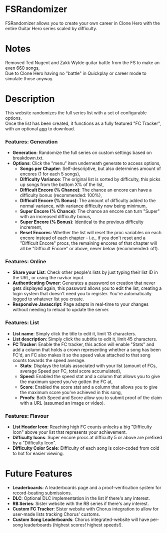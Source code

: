 # FSRandomizer
FSRandomizer allows you to create your own career in Clone Hero with the entire Guitar Hero series scaled by difficulty.

# Notes
Removed Ted Nugent and Zakk Wylde guitar battle from the FS to make an even 660 songs,\
Due to Clone Hero having no "battle" in Quickplay or career mode to simulate those anyway.

# Description
This website randomizes the full series list with a set of configurable options.\
Once the list has been created, it functions as a fully featured "FC Tracker", with an optional [app](https://github.com/rafaelgpires/FSRandomizer-App) to download.

### Features: Generation
  - **Generation**: Randomize the full series on custom settings based on breakdown.txt.
  - **Options**: Click the "menu" item underneath generate to access options,
      - **Songs per Chapter**: Self-descriptive, but also determines amount of encores (1 for each 5 songs),
      - **Difficulty Variance**: The original list is sorted by difficulty, this picks up songs from the bottom X% of the list,
      - **Difficult Encore (% Chance)**: The chance an encore can have a difficulty bonus (recommended: 100%),
      - **Difficult Encore (% Bonus)**: The amount of difficulty added to the normal variance, with variance difficulty now being minimum,
      - **Super Encore (% Chance)**: The chance an encore can turn "Super" with an increased difficulty bonus,
      - **Super Encore (% Bonus)**: Identical to the previous difficulty increment,
      - **Reset Encores**: Whether the list will reset the proc variables on each encore instead of each chapter - i.e., if you don't reset and a "Difficult Encore" procs, the remaining encores of that chapter will all be "Difficult Encore" or above, never below (recommended: off).
      
### Features: Online
  - **Share your List**: Check other people's lists by just typing their list ID in the URL, or using the navbar input.
  - **Authenticating Owner**: Generates a password on creation that never gets displayed again, this password allows you to edit the list, creating a login system that doesn't need you to register. You're automatically logged to whatever list you create.
  - **Responsive Javascript**: Page adapts in real-time to your changes without needing to reload to update the server.

### Features: List
  - **List name**: Simply click the title to edit it, limit 13 characters.
  - **List description**: Simply click the subtitle to edit it, limit 45 characters.
  - **FC Tracker**: Enable the FC tracker, this action will enable "Stats" and add a column that holds a crown representing whether a song has been FC'd, an FC also makes it so the speed value attached to that song counts towards the speed average.
      - **Stats**: Displays the totals associated with your list (amount of FCs, average Speed per FC, total score accumulated),
      - **Speed**: Enabled the speed stat and a column that allows you to give the maximum speed you've gotten the FC at,
      - **Score**: Enabled the score stat and a column that allows you to give the maximum score you've achieved in this song,
      - **Proofs**: Both Speed and Score allow you to submit proof of the claim with a URL (assumed an image or video).

### Features: Flavour
  - **List Header Icon**: Reaching high FC counts unlocks a big "Difficulty Icon" above your list that represents your achievement.
  - **Difficulty Icons**: Super encore procs at difficulty 5 or above are prefixed by a "Difficulty Icon".
  - **Difficulty Color Scale**: Difficulty of each song is color-coded from cold to hot for easier viewing.

# Future Features
  - **Leaderboards**: A leaderboards page and a proof-verification system for record-beating submissions.
  - **DLC**: Optional DLC implementation in the list if there's any interest.
  - **RB Series**: Sister website with the RB series if there's any interest.
  - **Custom FC Tracker**: Sister website with Chorus integration to allow for user-made lists tracking Chorus' customs.
  - **Custom Song Leaderboards**: Chorus integrated-website will have per-song leaderboards (highest scores! highest speeds!).
